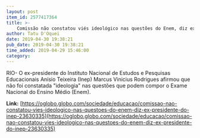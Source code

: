 ```yaml
---
layout: post
item_id: 2577417364
title: >-
    Comissão não constatou viés ideológico nas questões do Enem, diz ex-presidente do Inep
author: Tatu D'Oquei
date: 2019-04-30 19:38:21
pub_date: 2019-04-30 19:38:21
time_added: 2019-04-29 15:46:00
category: 
---
```


RIO- O ex-presidente do Instituto Nacional de Estudos e Pesquisas Educacionais Anísio Teixeira (Inep) Marcus Vinicius Rodrigues afirmou que não foi constatada "ideologia" nas questões que podem compor o Exame Nacional do Ensino Médio (Enem).

**Link:** [https://oglobo.globo.com/sociedade/educacao/comissao-nao-constatou-vies-ideologico-nas-questoes-do-enem-diz-ex-presidente-do-inep-23630335](https://oglobo.globo.com/sociedade/educacao/comissao-nao-constatou-vies-ideologico-nas-questoes-do-enem-diz-ex-presidente-do-inep-23630335)

